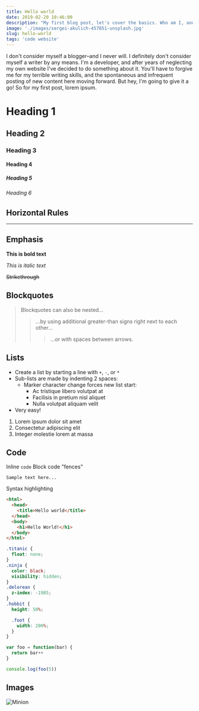 ```yaml
---
title: Hello world
date: 2019-02-20 10:46:00
description: "My first blog post, let's cover the basics. Who am I, and why am I doing this?"
image: './images/sergei-akulich-457851-unsplash.jpg'
slug: hello-world
tags: 'code website'
---
```


I don't consider myself a blogger&ndash;and I never will. I definitely don't consider myself a writer by any means. I'm a developer, and after years of neglecting my own website I've decided to do something about it. You'll have to forgive me for my terrible writing skills, and the spontaneous and infrequent posting of new content here moving forward. But hey, I'm going to give it a go! So for my first post, lorem ipsum.

# Heading 1

## Heading 2

### Heading 3

#### Heading 4

##### Heading 5

###### Heading 6

## Horizontal Rules

---

## Emphasis

**This is bold text**

_This is italic text_

~~Strikethrough~~

## Blockquotes

> Blockquotes can also be nested...
>
> > ...by using additional greater-than signs right next to each other...
> >
> > > ...or with spaces between arrows.

## Lists

- Create a list by starting a line with `+`, `-`, or `*`
- Sub-lists are made by indenting 2 spaces:
  - Marker character change forces new list start:
    - Ac tristique libero volutpat at
    - Facilisis in pretium nisl aliquet
    - Nulla volutpat aliquam velit
- Very easy!

1. Lorem ipsum dolor sit amet
2. Consectetur adipiscing elit
3. Integer molestie lorem at massa

## Code

Inline `code`
Block code "fences"

```
Sample text here...
```

Syntax highlighting

```html
<html>
  <head>
    <title>Hello world</title>
  </head>
  <body>
    <h1>Hello World!</h1>
  </body>
</html>
```

```scss
.titanic {
  float: none;
}
.ninja {
  color: black;
  visibility: hidden;
}
.delorean {
  z-index: -1985;
}
.hobbit {
  height: 50%;

  .foot {
    width: 200%;
  }
}
```

```js
var foo = function(bar) {
  return bar++
}

console.log(foo(5))
```

## Images

![Minion](https://octodex.github.com/images/minion.png)
